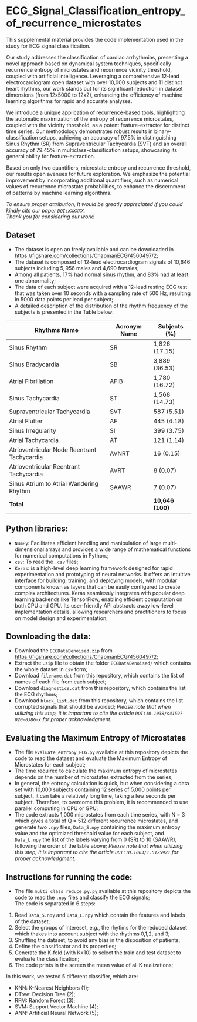 # ECG_Signal_Classification_entropy_of_recurrence_microstates
 This supplemental material provides the code implementation used in the study for ECG signal classification.

Our study addresses the classification of cardiac arrhythmias, presenting a novel approach based on dynamical system techniques, specifically recurrence entropy of microstates and recurrence vicinity threshold, coupled with artificial intelligence. Leveraging a comprehensive 12-lead electrocardiogram open dataset with over 10,000 subjects and 11 distinct heart rhythms, our work stands out for its significant reduction in dataset dimensions (from 12x5000 to 12x2), enhancing the efficiency of machine learning algorithms for rapid and accurate analyses.

We introduce a unique application of recurrence-based tools, highlighting the automatic maximization of the entropy of recurrence microstates, coupled with the vicinity threshold, as a potent feature-extractor for distinct time series. Our methodology demonstrates robust results in binary-classification setups, achieving an accuracy of 97.5% in distinguishing Sinus Rhythm (SR) from Supraventricular Tachycardia (SVT) and an overall accuracy of 79.45% in multiclass-classification setups, showcasing its general ability for feature-extraction.

Based on only two quantifiers, microstate entropy and recurrence threshold, our results open avenues for future exploration. We emphasize the potential improvement by incorporating additional quantifiers, such as numerical values of recurrence microstate probabilities, to enhance the discernment of patterns by machine learning algorithms.

*To ensure proper attribution, It would be greatly appreciated if you could kindly cite our paper <code>DOI:XXXXXX</code>.*<br />
*Thank you for considering our work!*

## Dataset

- The dataset is open an freely available and can be downloaded in https://figshare.com/collections/ChapmanECG/4560497/2;
- The dataset is composed of 12-lead electrocardiogram signals of 10,646 subjects including $5,956$ males and 4,690 females;
- Among all patients, 17% had normal sinus rhythm, and 83% had at least one abnormality;
- The data of each subject were acquired with a 12-lead resting ECG test that was taken over 10 seconds with a sampling rate of 500 Hz, resulting in 5000 data points per lead per subject;
-  A detailed description of the distribution of the rhythm frequency of the subjects is presented in the Table below:

| Rhythms Name                            | Acronym Name | Subjects (\%) |
|-----------------------------------------|--------------|---------------|
| Sinus Rhythm                            | SR           | 1,826 (17.15) |
| Sinus Bradycardia                       | SB           | 3,889 (36.53) |
| Atrial Fibrillation                     | AFIB         | 1,780 (16.72) |
| Sinus Tachycardia                       | ST           | 1,568 (14.73) |
| Supraventricular Tachycardia            | SVT          | 587 (5.51)    |
| Atrial Flutter                          | AF           | 445 (4.18)    |
| Sinus Irregularity                      | SI           | 399 (3.75)    |
| Atrial Tachycardia                      | AT           | 121 (1.14)    |
| Atrioventricular Node Reentrant Tachycardia | AVNRT    | 16 (0.15)     |
| Atrioventricular Reentrant Tachycardia  | AVRT         | 8 (0.07)      |
| Sinus Atrium to Atrial Wandering Rhythm | SAAWR        | 7 (0.07)      |
| **Total**                               |              | **10,646 (100)** |

## Python libraries:

- <code>NumPy</code>: Facilitates efficient handling and manipulation of large multi-dimensional arrays and provides a wide range of mathematical functions for numerical computations in Python.;
- <code>csv</code>: To read the <code>.csv</code> files;
- <code>Keras</code>: is a high-level deep learning framework designed for rapid experimentation and prototyping of neural networks. It offers an intuitive interface for building, training, and deploying models, with modular components known as layers that can be easily configured to create complex architectures. Keras seamlessly integrates with popular deep learning backends like TensorFlow, enabling efficient computation on both CPU and GPU. Its user-friendly API abstracts away low-level implementation details, allowing researchers and practitioners to focus on model design and experimentation;

## Downloading the data:
- Download the <code>ECGDataDenoised.zip</code> from https://figshare.com/collections/ChapmanECG/4560497/2;
- Extract the <code>.zip</code> file to obtain the folder <code>ECGDataDenoised/</code> which contains the whole dataset in <code>csv</code> form; 
- Download <code>filename.dat</code> from this repository, which contains the list of names of each file from each subject;
- Download <code>diagnostics.dat</code> from this repository, which contains the list the ECG rhythms;
- Download <code>block_list.dat</code> from this repository, which contains the list corrupted signals that should be avoided;
*Please note that when utilizing this step, it is important to cite the article  <code>DOI:10.1038/s41597-020-0386-x</code> for proper acknowledgment.*


## Evaluating the Maximum Entropy of Microstates
- The file <code>evaluate_entropy_ECG.py</code> available at this repository depicts the code to read the dataset and evaluate the Maximum Entropy of Microstates for each subject;
- The time required to calculate the maximum entropy of microstates depends on the number of microstates extracted from the series;
- In general, the entropy calculation is quick, but when considering a data set with 10,000 subjects containing 12 series of 5,000 points per subject, it can take a relatively long time, taking a few seconds per subject. Therefore, to overcome this problem, it is recommended to use parallel computing in CPU or GPU;
- The code extracts 1,000 microstates from each time series, with N = 3 which gives a total of Q = 512 different recurrence microstates, and generate two <code>.npy</code> files, <code>Data_S.npy</code> containing the maximum entropy value and the optimized threshold value for each subject, and <code>Data_L.npy</code> the list of the labels varying from 0 (SR) to 10 (SAAWR), following the order of the table above;
*Please note that when utilizing this step, it is important to cite the article  <code>DOI:10.1063/1.5125921</code> for proper acknowledgment.*

## Instructions for running the code:
- The file <code>multi_class_reduce.py.py</code> available at this repository depicts the code to read the <code>.npy</code> files and classify the ECG signals;<br />
The code is separated in 6 steps:
1. Read <code>Data_S.npy</code> and <code>Data_L.npy</code> which contain the features and labels of the dataset;
2. Select the groups of intereset, e.g., the rhytims for the reduced dataset which thakes into account subject with the rhythms 0,1,2, and 3;
3. Shuffling the dataset, to avoid any bias in the disposition of patients;
4. Define the classificator and its properties;
5. Generate the K-fold (with K=10) to select the train and test dataset to evaluate the classification; 
6. The code prints in the screen the mean value of all K realizations;

In this work, we tested 5 different classifier, which are:
- KNN: K-Nearest Neighbors (1);
- DTree: Decision Tree (2);
- RFM: Random Forest (3);
- SVM: Support Vector Machine (4);
- ANN: Artificial Neural Network (5);




